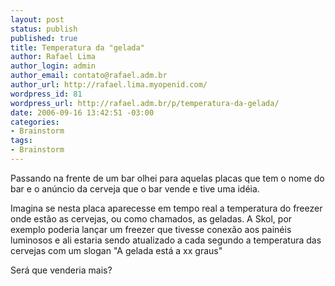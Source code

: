 ```yaml
--- 
layout: post
status: publish
published: true
title: Temperatura da "gelada"
author: Rafael Lima
author_login: admin
author_email: contato@rafael.adm.br
author_url: http://rafael.lima.myopenid.com/
wordpress_id: 81
wordpress_url: http://rafael.adm.br/p/temperatura-da-gelada/
date: 2006-09-16 13:42:51 -03:00
categories: 
- Brainstorm
tags: 
- Brainstorm
---
```

Passando na frente de um bar olhei para aquelas placas que tem o nome do bar e o anúncio da cerveja que o bar vende e tive uma idéia.

Imagina se nesta placa aparecesse em tempo real a temperatura do freezer onde estão as cervejas, ou como chamados, as geladas. A Skol, por exemplo poderia lançar um freezer que tivesse conexão aos painéis luminosos e ali estaria sendo atualizado a cada segundo a temperatura das cervejas com um slogan "A gelada está a xx graus"

Será que venderia mais?
